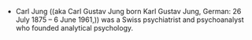 - Carl Jung ((aka Carl Gustav Jung born Karl Gustav Jung, German: 26 July 1875 – 6 June 1961,)) was a Swiss psychiatrist and psychoanalyst who founded analytical psychology. 
